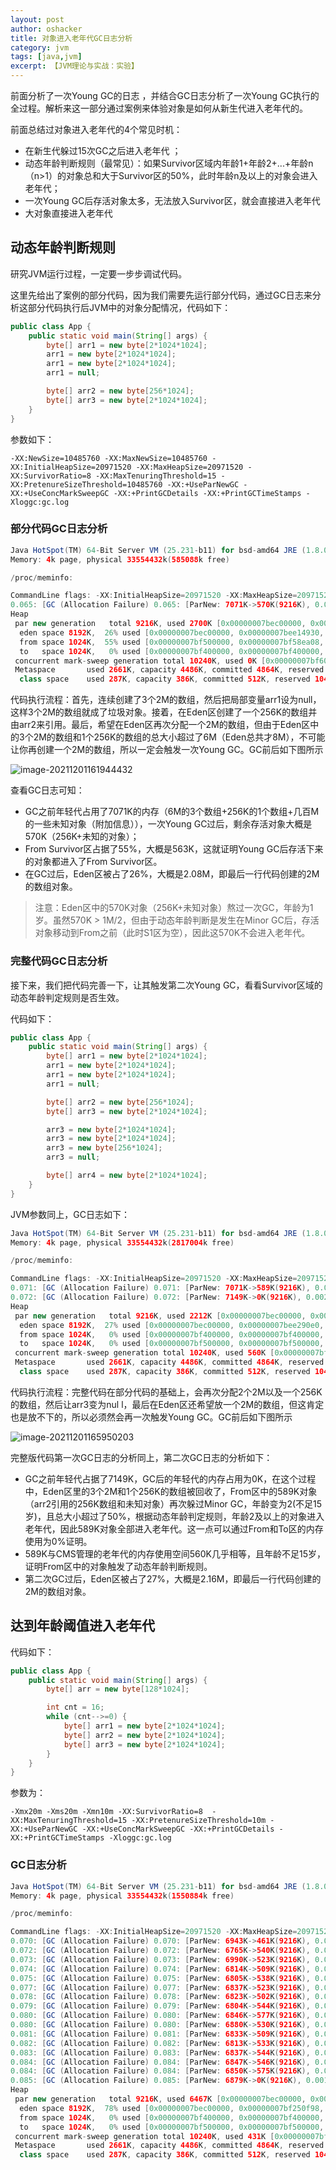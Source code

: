 ```yaml
---
layout: post 
author: oshacker
title: 对象进入老年代GC日志分析
category: jvm
tags: [java,jvm]
excerpt: 【JVM理论与实战：实验】
---
```


前面分析了一次Young GC的日志 ，并结合GC日志分析了一次Young GC执行的全过程。解析来这一部分通过案例来体验对象是如何从新生代进入老年代的。

前面总结过对象进入老年代的4个常见时机：

+ 在新生代躲过15次GC之后进入老年代 ；
+ 动态年龄判断规则（最常见）：如果Survivor区域内年龄1+年龄2+...+年龄n（n>1）的对象总和大于Survivor区的50%，此时年龄n及以上的对象会进入老年代；
+ 一次Young GC后存活对象太多，无法放入Survivor区，就会直接进入老年代
+ 大对象直接进入老年代

## 动态年龄判断规则

研究JVM运行过程，一定要一步步调试代码。

这里先给出了案例的部分代码，因为我们需要先运行部分代码，通过GC日志来分析这部分代码执行后JVM中的对象分配情况，代码如下：

```java
public class App {
    public static void main(String[] args) {
        byte[] arr1 = new byte[2*1024*1024];
        arr1 = new byte[2*1024*1024];
        arr1 = new byte[2*1024*1024];
        arr1 = null;

        byte[] arr2 = new byte[256*1024];
        byte[] arr3 = new byte[2*1024*1024];
    }
}
```

参数如下：

```
-XX:NewSize=10485760 -XX:MaxNewSize=10485760 -XX:InitialHeapSize=20971520 -XX:MaxHeapSize=20971520 -XX:SurvivorRatio=8 -XX:MaxTenuringThreshold=15 -XX:PretenureSizeThreshold=10485760 -XX:+UseParNewGC -XX:+UseConcMarkSweepGC -XX:+PrintGCDetails -XX:+PrintGCTimeStamps -Xloggc:gc.log
```

### 部分代码GC日志分析

```java
Java HotSpot(TM) 64-Bit Server VM (25.231-b11) for bsd-amd64 JRE (1.8.0_231-b11), built on Oct  5 2019 03:15:25 by "java_re" with gcc 4.2.1 (Based on Apple Inc. build 5658) (LLVM build 2336.11.00)
Memory: 4k page, physical 33554432k(585088k free)

/proc/meminfo:

CommandLine flags: -XX:InitialHeapSize=20971520 -XX:MaxHeapSize=20971520 -XX:MaxNewSize=10485760 -XX:MaxTenuringThreshold=15 -XX:NewSize=10485760 -XX:OldPLABSize=16 -XX:PretenureSizeThreshold=10485760 -XX:+PrintGC -XX:+PrintGCDetails -XX:+PrintGCTimeStamps -XX:SurvivorRatio=8 -XX:+UseCompressedClassPointers -XX:+UseCompressedOops -XX:+UseConcMarkSweepGC -XX:+UseParNewGC 
0.065: [GC (Allocation Failure) 0.065: [ParNew: 7071K->570K(9216K), 0.0009925 secs] 7071K->570K(19456K), 0.0010537 secs] [Times: user=0.01 sys=0.01, real=0.00 secs] 
Heap
 par new generation   total 9216K, used 2700K [0x00000007bec00000, 0x00000007bf600000, 0x00000007bf600000)
  eden space 8192K,  26% used [0x00000007bec00000, 0x00000007bee14930, 0x00000007bf400000)
  from space 1024K,  55% used [0x00000007bf500000, 0x00000007bf58ea08, 0x00000007bf600000)
  to   space 1024K,   0% used [0x00000007bf400000, 0x00000007bf400000, 0x00000007bf500000)
 concurrent mark-sweep generation total 10240K, used 0K [0x00000007bf600000, 0x00000007c0000000, 0x00000007c0000000)
 Metaspace       used 2661K, capacity 4486K, committed 4864K, reserved 1056768K
  class space    used 287K, capacity 386K, committed 512K, reserved 1048576K
```

代码执行流程：首先，连续创建了3个2M的数组，然后把局部变量arr1设为null，这样3个2M的数组就成了垃圾对象。接着，在Eden区创建了一个256K的数组并由arr2来引用。最后，希望在Eden区再次分配一个2M的数组，但由于Eden区中的3个2M的数组和1个256K的数组的总大小超过了6M（Eden总共才8M），不可能让你再创建一个2M的数组，所以一定会触发一次Young GC。GC前后如下图所示

![image-20211201161944432](https://cdn.jsdelivr.net/gh/YuanAaron/BlogImage/2021/image-20211201161944432.png)

查看GC日志可知：

+ GC之前年轻代占用了7071K的内存（6M的3个数组+256K的1个数组+几百M的一些未知对象（附加信息）），一次Young GC过后，剩余存活对象大概是570K（256K+未知的对象）；
+ From Survivor区占据了55%，大概是563K，这就证明Young GC后存活下来的对象都进入了From Survivor区。
+ 在GC过后，Eden区被占了26%，大概是2.08M，即最后一行代码创建的2M的数组对象。

> 注意：Eden区中的570K对象（256K+未知对象）熬过一次GC，年龄为1岁。虽然570K > 1M/2，但由于动态年龄判断是发生在Minor GC后，存活对象移动到From之前（此时S1区为空），因此这570K不会进入老年代。

### 完整代码GC日志分析

接下来，我们把代码完善一下，让其触发第二次Young GC，看看Survivor区域的动态年龄判定规则是否生效。

代码如下：

```java
public class App {
    public static void main(String[] args) {
        byte[] arr1 = new byte[2*1024*1024];
        arr1 = new byte[2*1024*1024];
        arr1 = new byte[2*1024*1024];
        arr1 = null;

        byte[] arr2 = new byte[256*1024];
        byte[] arr3 = new byte[2*1024*1024];

        arr3 = new byte[2*1024*1024];
        arr3 = new byte[2*1024*1024];
        arr3 = new byte[256*1024];
        arr3 = null;

        byte[] arr4 = new byte[2*1024*1024];
    }
}
```

JVM参数同上，GC日志如下：

```java
Java HotSpot(TM) 64-Bit Server VM (25.231-b11) for bsd-amd64 JRE (1.8.0_231-b11), built on Oct  5 2019 03:15:25 by "java_re" with gcc 4.2.1 (Based on Apple Inc. build 5658) (LLVM build 2336.11.00)
Memory: 4k page, physical 33554432k(2817004k free)

/proc/meminfo:

CommandLine flags: -XX:InitialHeapSize=20971520 -XX:MaxHeapSize=20971520 -XX:MaxNewSize=10485760 -XX:MaxTenuringThreshold=15 -XX:NewSize=10485760 -XX:OldPLABSize=16 -XX:PretenureSizeThreshold=10485760 -XX:+PrintGC -XX:+PrintGCDetails -XX:+PrintGCTimeStamps -XX:SurvivorRatio=8 -XX:+UseCompressedClassPointers -XX:+UseCompressedOops -XX:+UseConcMarkSweepGC -XX:+UseParNewGC 
0.071: [GC (Allocation Failure) 0.071: [ParNew: 7071K->589K(9216K), 0.0005825 secs] 7071K->589K(19456K), 0.0006554 secs] [Times: user=0.00 sys=0.00, real=0.00 secs] 
0.072: [GC (Allocation Failure) 0.072: [ParNew: 7149K->0K(9216K), 0.0022201 secs] 7149K->560K(19456K), 0.0022485 secs] [Times: user=0.01 sys=0.00, real=0.01 secs] 
Heap
 par new generation   total 9216K, used 2212K [0x00000007bec00000, 0x00000007bf600000, 0x00000007bf600000)
  eden space 8192K,  27% used [0x00000007bec00000, 0x00000007bee290e0, 0x00000007bf400000)
  from space 1024K,   0% used [0x00000007bf400000, 0x00000007bf400000, 0x00000007bf500000)
  to   space 1024K,   0% used [0x00000007bf500000, 0x00000007bf500000, 0x00000007bf600000)
 concurrent mark-sweep generation total 10240K, used 560K [0x00000007bf600000, 0x00000007c0000000, 0x00000007c0000000)
 Metaspace       used 2661K, capacity 4486K, committed 4864K, reserved 1056768K
  class space    used 287K, capacity 386K, committed 512K, reserved 1048576K
```

代码执行流程：完整代码在部分代码的基础上，会再次分配2个2M以及一个256K的数组，然后让arr3变为nul l，最后在Eden区还希望放一个2M的数组，但这肯定也是放不下的，所以必须然会再一次触发Young GC。GC前后如下图所示

![image-20211201165950203](https://cdn.jsdelivr.net/gh/YuanAaron/BlogImage/2021/image-20211201165950203.png)

完整版代码第一次GC日志的分析同上，第二次GC日志的分析如下：

+ GC之前年轻代占据了7149K，GC后的年轻代的内存占用为0K，在这个过程中，Eden区里的3个2M和1个256K的数组被回收了，From区中的589K对象（arr2引用的256K数组和未知对象）再次躲过Minor GC，年龄变为2(不足15岁)，且总大小超过了50%，根据动态年龄判定规则，年龄2及以上的对象进入老年代，因此589K对象全部进入老年代。这一点可以通过From和To区的内存使用为0%证明。
+ 589K与CMS管理的老年代的内存使用空间560K几乎相等，且年龄不足15岁，证明From区中的对象触发了动态年龄判断规则。
+ 第二次GC过后，Eden区被占了27%，大概是2.16M，即最后一行代码创建的2M的数组对象。

## 达到年龄阈值进入老年代

代码如下：

```java
public class App {
    public static void main(String[] args) {
        byte[] arr = new byte[128*1024];

        int cnt = 16;
        while (cnt-->=0) {
            byte[] arr1 = new byte[2*1024*1024];
            byte[] arr2 = new byte[2*1024*1024];
            byte[] arr3 = new byte[2*1024*1024];
        }
    }
}
```

参数为：

```
-Xmx20m -Xms20m -Xmn10m -XX:SurvivorRatio=8  -XX:MaxTenuringThreshold=15 -XX:PretenureSizeThreshold=10m -XX:+UseParNewGC -XX:+UseConcMarkSweepGC -XX:+PrintGCDetails -XX:+PrintGCTimeStamps -Xloggc:gc.log
```

### GC日志分析

```java
Java HotSpot(TM) 64-Bit Server VM (25.231-b11) for bsd-amd64 JRE (1.8.0_231-b11), built on Oct  5 2019 03:15:25 by "java_re" with gcc 4.2.1 (Based on Apple Inc. build 5658) (LLVM build 2336.11.00)
Memory: 4k page, physical 33554432k(1550884k free)

/proc/meminfo:

CommandLine flags: -XX:InitialHeapSize=20971520 -XX:MaxHeapSize=20971520 -XX:MaxNewSize=10485760 -XX:MaxTenuringThreshold=15 -XX:NewSize=10485760 -XX:OldPLABSize=16 -XX:PretenureSizeThreshold=10485760 -XX:+PrintGC -XX:+PrintGCDetails -XX:+PrintGCTimeStamps -XX:SurvivorRatio=8 -XX:+UseCompressedClassPointers -XX:+UseCompressedOops -XX:+UseConcMarkSweepGC -XX:+UseParNewGC 
0.070: [GC (Allocation Failure) 0.070: [ParNew: 6943K->461K(9216K), 0.0008467 secs] 6943K->461K(19456K), 0.0009408 secs] [Times: user=0.00 sys=0.00, real=0.00 secs] 
0.072: [GC (Allocation Failure) 0.072: [ParNew: 6765K->540K(9216K), 0.0004360 secs] 6765K->540K(19456K), 0.0004874 secs] [Times: user=0.00 sys=0.00, real=0.00 secs] 
0.073: [GC (Allocation Failure) 0.073: [ParNew: 6990K->523K(9216K), 0.0004090 secs] 6990K->523K(19456K), 0.0004480 secs] [Times: user=0.01 sys=0.00, real=0.00 secs] 
0.074: [GC (Allocation Failure) 0.074: [ParNew: 6814K->509K(9216K), 0.0003890 secs] 6814K->509K(19456K), 0.0004369 secs] [Times: user=0.00 sys=0.00, real=0.00 secs] 
0.075: [GC (Allocation Failure) 0.075: [ParNew: 6805K->538K(9216K), 0.0009157 secs] 6805K->538K(19456K), 0.0009738 secs] [Times: user=0.01 sys=0.00, real=0.00 secs] 
0.077: [GC (Allocation Failure) 0.077: [ParNew: 6837K->523K(9216K), 0.0003497 secs] 6837K->523K(19456K), 0.0004168 secs] [Times: user=0.00 sys=0.00, real=0.00 secs] 
0.078: [GC (Allocation Failure) 0.078: [ParNew: 6823K->502K(9216K), 0.0003064 secs] 6823K->502K(19456K), 0.0003360 secs] [Times: user=0.00 sys=0.00, real=0.00 secs] 
0.079: [GC (Allocation Failure) 0.079: [ParNew: 6804K->544K(9216K), 0.0003429 secs] 6804K->544K(19456K), 0.0003638 secs] [Times: user=0.00 sys=0.00, real=0.00 secs] 
0.080: [GC (Allocation Failure) 0.080: [ParNew: 6846K->577K(9216K), 0.0003216 secs] 6846K->577K(19456K), 0.0003460 secs] [Times: user=0.01 sys=0.00, real=0.00 secs] 
0.080: [GC (Allocation Failure) 0.080: [ParNew: 6880K->530K(9216K), 0.0003326 secs] 6880K->530K(19456K), 0.0003547 secs] [Times: user=0.00 sys=0.00, real=0.00 secs] 
0.081: [GC (Allocation Failure) 0.081: [ParNew: 6833K->509K(9216K), 0.0003480 secs] 6833K->509K(19456K), 0.0003752 secs] [Times: user=0.00 sys=0.00, real=0.01 secs] 
0.082: [GC (Allocation Failure) 0.082: [ParNew: 6813K->533K(9216K), 0.0003310 secs] 6813K->533K(19456K), 0.0003577 secs] [Times: user=0.00 sys=0.00, real=0.00 secs] 
0.083: [GC (Allocation Failure) 0.083: [ParNew: 6837K->544K(9216K), 0.0002975 secs] 6837K->544K(19456K), 0.0003227 secs] [Times: user=0.00 sys=0.00, real=0.00 secs] 
0.084: [GC (Allocation Failure) 0.084: [ParNew: 6847K->546K(9216K), 0.0002838 secs] 6847K->546K(19456K), 0.0003071 secs] [Times: user=0.01 sys=0.00, real=0.00 secs] 
0.084: [GC (Allocation Failure) 0.084: [ParNew: 6850K->575K(9216K), 0.0003210 secs] 6850K->575K(19456K), 0.0003480 secs] [Times: user=0.00 sys=0.00, real=0.00 secs] 
0.085: [GC (Allocation Failure) 0.085: [ParNew: 6879K->0K(9216K), 0.0017243 secs] 6879K->431K(19456K), 0.0017570 secs] [Times: user=0.00 sys=0.00, real=0.00 secs] 
Heap
 par new generation   total 9216K, used 6467K [0x00000007bec00000, 0x00000007bf600000, 0x00000007bf600000)
  eden space 8192K,  78% used [0x00000007bec00000, 0x00000007bf250f98, 0x00000007bf400000)
  from space 1024K,   0% used [0x00000007bf400000, 0x00000007bf400000, 0x00000007bf500000)
  to   space 1024K,   0% used [0x00000007bf500000, 0x00000007bf500000, 0x00000007bf600000)
 concurrent mark-sweep generation total 10240K, used 431K [0x00000007bf600000, 0x00000007c0000000, 0x00000007c0000000)
 Metaspace       used 2661K, capacity 4486K, committed 4864K, reserved 1056768K
  class space    used 287K, capacity 386K, committed 512K, reserved 1048576K
```























